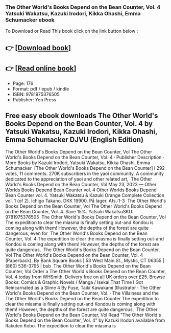 ### The Other World's Books Depend on the Bean Counter, Vol. 4 Yatsuki Wakatsu, Kazuki Irodori, Kikka Ohashi, Emma Schumacker ebook

To Download or Read This book click on the link button below :

## 👉  [**[Download book](http://ebooksharez.info/download.php?group=book&from=github.com&id=703405&lnk=1081 "Download book")**]

## 👉  [**[Read online book](http://ebooksharez.info/download.php?group=book&from=github.com&id=703405&lnk=1081 "Read online book")**]


* Page: 176
* Format: pdf / epub / kindle
* ISBN: 9781975376505
* Publisher: Yen Press



## Free easy ebook downloads The Other World's Books Depend on the Bean Counter, Vol. 4 by Yatsuki Wakatsu, Kazuki Irodori, Kikka Ohashi, Emma Schumacker DJVU (English Edition)



 The Other World&#039;s Books Depend on the Bean Counter, Vol The Other World&#039;s Books Depend on the Bean Counter, Vol. 4 · Publisher Description · More Books by Kazuki Irodori, Yatsuki Wakatsu, Kikka Ohashi, Emma Schumacker 
 [The Other World&#039;s Books Depend on the Bean Counter] I 292 votes, 11 comments. 270K subscribers in the yaoi community. A community dedicated to the appreciation of yaoi and other related art, 
 The Other World&#039;s Books Depend on the Bean Counter, Vol May 23, 2023 —
 Other Worlds Books Depend Bean Counter vol. 4 Other Worlds Books Depend Bean Counter vol. 4. Yatsuki Wakatsu &amp; Kazuki Orange Complete Collection vol. 1 (of 2). Ichigo Takano. DKK 19900. På lager. Afs.:1-3 
 The Other World&#039;s Books Depend on the Bean Counter, Vol The Other World&#039;s Books Depend on the Bean Counter, Vol. 4. Save 15%. Yatsuki WakatsuSKU: 9781975376505 
 The Other World&#039;s Books Depend on the Bean Counter, Vol The expedition to clear the miasma is finally setting out-and Kondou is coming along with them! However, the depths of the forest are quite dangerous, even for 
 The Other World&#039;s Books Depend on the Bean Counter, Vol. 4 The expedition to clear the miasma is finally setting out-and Kondou is coming along with them! However, the depths of the forest are quite dangerous, 
 The Other World&#039;s Books Depend on the Bean Counter, Vol The Other World&#039;s Books Depend on the Bean Counter, Vol. 4 (Paperback). By Bank Square Books | 53 West Main St., Mystic, CT 06355 | (860) 536-3795 | bsb 
 The Other World&#039;s Books Depend on the Bean Counter, Vol Order a The Other World&#039;s Books Depend on the Bean Counter, Vol. 4 today from WHSmith. Delivery free on all UK orders over £25.
 Browse Books: Comics &amp; Graphic Novels / Manga / Isekai That Time I Got Reincarnated as a Slime 4 By Fuse, Taiki Kawakami (Illustrator · The Other World&#039;s Books Depend on the Bean Counter, Vol. · The Villainess and the 
 The Other World&#039;s Books Depend on the Bean Counter The expedition to clear the miasma is finally setting out-and Kondou is coming along with them! However, the depths of the forest are quite dangerous, 
 The Other World&#039;s Books Depend on the Bean Counter, Vol Read &quot;The Other World&#039;s Books Depend on the Bean Counter, Vol. 4&quot; by Kazuki Irodori available from Rakuten Kobo. The expedition to clear the miasma is 





